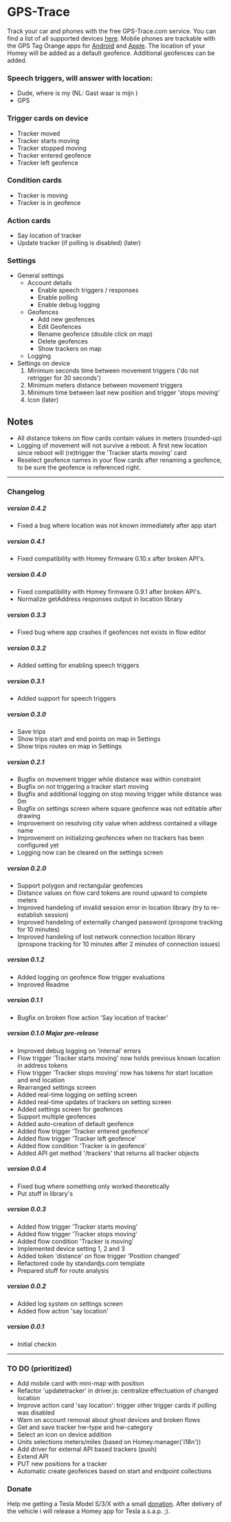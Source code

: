 # GPS-Trace

Track your car and phones with the free GPS-Trace.com service. You can find a list of all supported devices [here](http://gps-trace.com/en/hardware). Mobile phones are trackable with the GPS Tag Orange apps for [Android](https://play.google.com/store/apps/details?id=wialon.GPS_Tag_Orange) and [Apple](https://itunes.apple.com/app/gps-tag-orange/id766356081).
The location of your Homey will be added as a default geofence. Additional geofences can be added.

### Speech triggers, will answer with location:
 - Dude, where is my <car name> (NL: Gast waar is mijn <tracker naam>)
 - GPS <tracker name>

### Trigger cards on device
 - Tracker moved
 - Tracker starts moving
 - Tracker stopped moving
 - Tracker entered geofence
 - Tracker left geofence

### Condition cards
 - Tracker is moving
 - Tracker is in geofence

### Action cards
 - Say location of tracker
 - Update tracker (if polling is disabled) (later)

### Settings
 - General settings
    - Account details
      - Enable speech triggers / responses
      - Enable polling
      - Enable debug logging
    - Geofences
      - Add new geofences
      - Edit Geofences
      - Rename geofence (double click on map)
      - Delete geofences
      - Show trackers on map
    - Logging
 - Settings on device
    1. Minimum seconds time between movement triggers
      ('do not retrigger for 30 seconds')
    2. Minimum meters distance between movement triggers
    3. Minimum time between last new position and trigger 'stops moving'
    4. Icon (later)

## Notes
- All distance tokens on flow cards contain values in meters (rounded-up)
- Logging of movement will not survive a reboot. A first new location since reboot will (re)trigger the 'Tracker starts moving' card
- Reselect geofence names in your flow cards after renaming a geofence, to be sure the geofence is referenced right.

---
### Changelog
##### version 0.4.2
- Fixed a bug where location was not known immediately after app start

##### version 0.4.1
- Fixed compatibility with Homey firmware 0.10.x after broken API's.

##### version 0.4.0
- Fixed compatibility with Homey firmware 0.9.1 after broken API's.
- Normalize getAddress responses output in location library

##### version 0.3.3
- Fixed bug where app crashes if geofences not exists in flow editor  

##### version 0.3.2
- Added setting for enabling speech triggers

##### version 0.3.1
- Added support for speech triggers

##### version 0.3.0
- Save trips
- Show trips start and end points on map in Settings
- Show trips routes on map in Settings

##### version 0.2.1
- Bugfix on movement trigger while distance was within constraint
- Bugfix on not triggering a tracker start moving   
- Bugfix and additional logging on stop moving trigger while distance was 0m
- Bugfix on settings screen where square geofence was not editable after drawing
- Improvement on resolving city value when address contained a village name
- Improvement on initializing geofences when no trackers has been configured yet
- Logging now can be cleared on the settings screen

##### version 0.2.0
- Support polygon and rectangular geofences
- Distance values on flow card tokens are round upward to complete meters  
- Improved handeling of invalid session error in location library (try to re-establish session)
- Improved handeling of externally changed password (prospone tracking for 10 minutes)
- Improved handeling of lost network connection location library (prospone tracking for 10 minutes after 2 minutes of connection issues)

##### version 0.1.2
- Added logging on geofence flow trigger evaluations
- Improved Readme

##### version 0.1.1
- Bugfix on broken flow action 'Say location of tracker'

##### version 0.1.0 Major pre-release
- Improved debug logging on 'internal' errors
- Flow trigger 'Tracker starts moving' now holds previous known location in address tokens
- Flow trigger 'Tracker stops moving' now has tokens for start location and end location
- Rearranged settings screen
- Added real-time logging on setting screen
- Added real-time updates of trackers on setting screen
- Added settings screen for geofences
- Support multiple geofences
- Added auto-creation of default geofence
- Added flow trigger 'Tracker entered geofence'
- Added flow trigger 'Tracker left geofence'
- Added flow condition 'Tracker is in geofence'
- Added API get method '/trackers' that returns all tracker objects

##### version 0.0.4
- Fixed bug where something only worked theoretically
- Put stuff in library's

##### version 0.0.3
- Added flow trigger 'Tracker starts moving'
- Added flow trigger 'Tracker stops moving'
- Added flow condition 'Tracker is moving'
- Implemented device setting 1, 2 and 3
- Added token 'distance' on flow trigger 'Position changed'
- Refactored code by standardjs.com template
- Prepared stuff for route analysis

##### version 0.0.2
- Added log system on settings screen
- Added flow action 'say location'

##### version 0.0.1
- Initial checkin

---
### TO DO (prioritized)
- Add mobile card with mini-map with position
- Refactor 'updatetracker' in driver.js: centralize effectuation of changed location
- Improve action card 'say location': trigger other trigger cards if polling was disabled
- Warn on account removal about ghost devices and broken flows
- Get and save tracker hw-type and hw-category
- Select an icon on device addition
- Units selections meters/miles (based on Homey.manager('i18n'))
- Add driver for external API based trackers (push)
- Extend API
- PUT new positions for a tracker
- Automatic create geofences based on start and endpoint collections

### Donate
Help me getting a Tesla Model S/3/X with a small [donation](http://PayPal.Me/ErikvanDongen). After delivery of the vehicle i will release a Homey app for Tesla a.s.a.p. ;).
